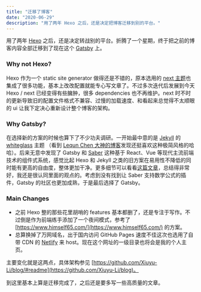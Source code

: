```yaml
---
title: "迁移了博客"
date: "2020-06-29"
description: "用了两年 Hexo 之后，还是决定把博客迁移到别的平台。"
---
```


用了两年 [Hexo](https://hexo.io/) 之后，还是决定转战别的平台。折腾了一个星期，终于把之前的博客内容全部迁移到了现在这个 [Gatsby](https://www.gatsbyjs.org/) 上。

### Why not Hexo?
Hexo 作为一个 static site generator 做得还是不错的，原本选用的 [next 主题](https://github.com/theme-next/hexo-theme-next)也集成了很多功能，基本上改改配置就能专心写文章了。不过多次迭代后发展到今天 Hexo / next 已经变得有些臃肿，很多 dependencies 也不再维护。next 时不时的更新导致旧的配置文件格式不兼容、过慢的加载速度、和看起来总觉得不太顺眼的 ui 让我下定决心重新设计整个博客的架构。

### Why Gatsby?
在选择新的方案的时候也算下了不少功夫调研。一开始最中意的是 [Jekyll](https://jekyllrb.com/) 的 [whiteglass](https://github.com/yous/whiteglass) 主题 （看到 [Lequn Chen 大神的博客](https://abcdabcd987.com/index.html)发现还挺喜欢这种极简风格的哈哈）。后来无意中发现了 Gatsby 和 [Saber](https://github.com/saberland/saber) 这种基于 React、Vue 等现代主流前端技术的组件式系统，感觉比起 Hexo 和 Jekyll 之类的旧方案在易用性不降低的同时能有更高的自由度，整体更加干净。更多细节可以看看[这篇文章](https://www.h404bi.com/blog/2019/04/recent-changes-of-my-site/)，总结得非常好，我还是很认同里面的观点的。考虑到没有找到让 Saber 支持数学公式的插件，Gatsby 的社区也更加成熟，于是最后选择了 Gatsby。

### Main Changes
- 之前 Hexo 整的那些花里胡哨的 features 基本都删了，还是专注于写作。不过倒是作为前端练手添加了一个夜间模式，参考了 [https://www.himself65.com/](https://www.himself65.com/) 的方案。
- 总算换掉了万网域名，出于国内访问 GitHub Pages 速度不佳这次也选用了自带 CDN 的 [Netlify](https://www.netlify.com/) 来 host。现在这个网址的一级目录也将会是我的个人主页。

主要变化就是这两点，具体架构参见 [https://github.com/Xiuyu-Li/blog/#readme](https://github.com/Xiuyu-Li/blog)。

到这里基本上算是迁移完成了，之后还是要多写一些高质量的文章。